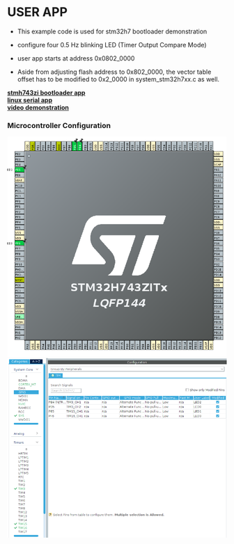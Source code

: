 # USER APP

- This example code is used for stm32h7 bootloader demonstration 

- configure four 0.5 Hz blinking LED (Timer Output Compare Mode)

- user app starts at address 0x0802_0000

- Aside from adjusting flash address to 0x802_0000, the vector table offset has to be modified to 0x2_0000 in system_stm32h7xx.c as well.

[**stmh743zi bootloader app**](https://github.com/JOSEPH129009/stm32h7_bootload_app) \
[**linux serial app**](https://github.com/JOSEPH129009/serial-port-echo-programming) \
[**video demonstration**](https://www.youtube.com/watch?v=dADT_mSCsA4)

### Microcontroller Configuration

![link](image/Screenshot%20from%202022-11-13%2017-12-42.png)
![link](image/Screenshot%20from%202022-11-13%2017-12-53.png)